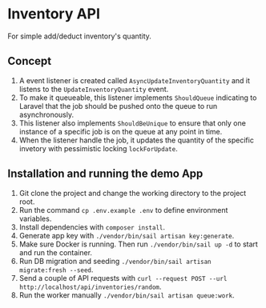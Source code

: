 # Inventory API

For simple add/deduct inventory's quantity.

## Concept

1. A event listener is created called `AsyncUpdateInventoryQuantity` and it listens to the `UpdateInventoryQuantity` event.
2. To make it queueable, this listener implements `ShouldQueue` indicating to Laravel that the job should be pushed onto the queue to run asynchronously. 
3. This listener also implements `ShouldBeUnique` to ensure that only one instance of a specific job is on the queue at any point in time.
4. When the listener handle the job, it updates the quantity of the specific invetory with pessimistic locking `lockForUpdate`.

## Installation and running the demo App

1. Git clone the project and change the working directory to the project root.
2. Run the command `cp .env.example .env` to define environment variables.
3. Install dependencies with `composer install`.
3. Generate app key with `./vendor/bin/sail artisan key:generate`.
4. Make sure Docker is running. Then run `./vendor/bin/sail up -d` to start and run the container.
5. Run DB migration and seeding `./vendor/bin/sail artisan migrate:fresh --seed`.
6. Send a couple of API requests with `curl --request POST --url http://localhost/api/inventories/random`.
7. Run the worker manually `./vendor/bin/sail artisan queue:work`.
